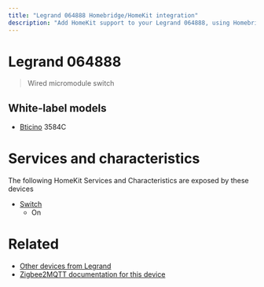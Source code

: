 ```yaml
---
title: "Legrand 064888 Homebridge/HomeKit integration"
description: "Add HomeKit support to your Legrand 064888, using Homebridge, Zigbee2MQTT and homebridge-z2m."
---
```

<!---
This file has been GENERATED using src/docgen/docgen.ts
DO NOT EDIT THIS FILE MANUALLY!
-->
# Legrand 064888
> Wired micromodule switch


## White-label models
* [Bticino](../index.md#bticino) 3584C

# Services and characteristics
The following HomeKit Services and Characteristics are exposed by
these devices

* [Switch](../../switch.md)
  * On


# Related
* [Other devices from Legrand](../index.md#legrand)
* [Zigbee2MQTT documentation for this device](https://www.zigbee2mqtt.io/devices/064888.html)